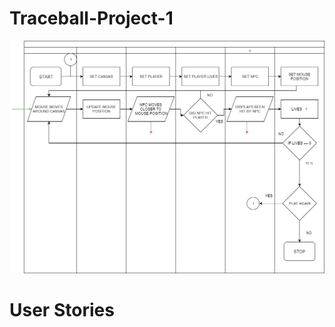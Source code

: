 # Traceball-Project-1

![flowchart](https://github.com/kap14275819/Traceball-Project-1/blob/master/Traceball%20flowchart.png)

<h1>User Stories</h1>
